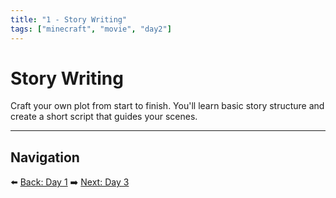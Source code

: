 ```yaml
---
title: "1 - Story Writing"
tags: ["minecraft", "movie", "day2"]
---
```

# Story Writing

Craft your own plot from start to finish. You'll learn basic story structure and create a short script that guides your scenes.

---

## Navigation

⬅️ [Back: Day 1](/minecraft_movie_course/Day-1/00_movie_genre)
➡️ [Next: Day 3](/minecraft_movie_course/Day-3/00_camera_angles)
